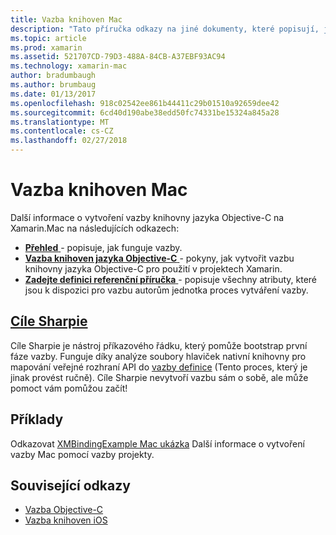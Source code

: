 ```yaml
---
title: Vazba knihoven Mac
description: "Tato příručka odkazy na jiné dokumenty, které popisují, jak vytvořit vazby pro librariesl jazyka Objective-C"
ms.topic: article
ms.prod: xamarin
ms.assetid: 521707CD-79D3-488A-84CB-A37EBF93AC94
ms.technology: xamarin-mac
author: bradumbaugh
ms.author: brumbaug
ms.date: 01/13/2017
ms.openlocfilehash: 918c02542ee861b44411c29b01510a92659dee42
ms.sourcegitcommit: 6cd40d190abe38edd50fc74331be15324a845a28
ms.translationtype: MT
ms.contentlocale: cs-CZ
ms.lasthandoff: 02/27/2018
---
```

# <a name="binding-mac-libraries"></a>Vazba knihoven Mac


Další informace o vytvoření vazby knihovny jazyka Objective-C na Xamarin.Mac na následujících odkazech:

- [**Přehled** ](~/cross-platform/macios/binding/overview.md) -
  popisuje, jak funguje vazby.
- [**Vazba knihoven jazyka Objective-C** ](~/cross-platform/macios/binding/objective-c-libraries.md) -
  pokyny, jak vytvořit vazbu knihovny jazyka Objective-C pro použití v projektech Xamarin.
- [**Zadejte definici referenční příručka** ](~/cross-platform/macios/binding/binding-types-reference.md) -
  popisuje všechny atributy, které jsou k dispozici pro vazbu autorům jednotka proces vytváření vazby.


<a name="objective-sharpiecross-platformmaciosbindingobjective-sharpieindexmd"></a>[Cíle Sharpie](~/cross-platform/macios/binding/objective-sharpie/index.md)
-------------------

Cíle Sharpie je nástroj příkazového řádku, který pomůže bootstrap první fáze vazby.
Funguje díky analýze soubory hlaviček nativní knihovny pro mapování veřejné rozhraní API do [vazby definice](~/cross-platform/macios/binding/binding-types-reference.md) (Tento proces, který je jinak provést ručně). Cíle Sharpie nevytvoří vazbu sám o sobě, ale může pomoct vám pomůžou začít!

<a name="examples"></a>Příklady
--------

Odkazovat [XMBindingExample Mac ukázka](https://github.com/xamarin/mac-samples/tree/master/XMBindingExample) Další informace o vytvoření vazby Mac pomocí vazby projekty.


## <a name="related-links"></a>Související odkazy

- [Vazba Objective-C](~/cross-platform/macios/binding/index.md)
- [Vazba knihoven iOS](~/ios/platform/binding-objective-c/index.md)
